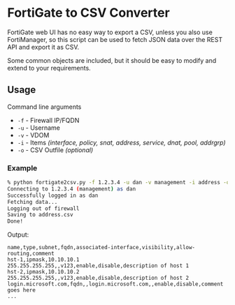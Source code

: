 # FortiGate to CSV Converter

FortiGate web UI has no easy way to export a CSV, unless you also use FortiManager, so this script can be used to fetch JSON data over the REST API and export it as CSV.

Some common objects are included, but it should be easy to modify and extend to your requirements.

## Usage

Command line arguments

* `-f` - Firewall IP/FQDN
* `-u` - Username
* `-v` - VDOM
* `-i` - Items *(interface, policy, snat, address, service, dnat, pool, addrgrp)*
* `-o` - CSV Outfile *(optional)*

### Example

```bash
% python fortigate2csv.py -f 1.2.3.4 -u dan -v management -i address -o address.csv
Connecting to 1.2.3.4 (management) as dan
Successfully logged in as dan
Fetching data...
Logging out of firewall
Saving to address.csv
Done!
```

Output:

```
name,type,subnet,fqdn,associated-interface,visibility,allow-routing,comment
hst-1,ipmask,10.10.10.1 255.255.255.255,,v123,enable,disable,description of host 1
hst-2,ipmask,10.10.10.2 255.255.255.255,,v123,enable,disable,description of host 2
login.microsoft.com,fqdn,,login.microsoft.com,,enable,disable,comment goes here
...
```
